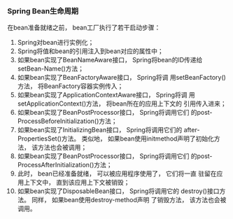 ### Spring Bean生命周期
在bean准备就绪之前， bean工厂执行了若干启动步骤：
1. Spring对bean进行实例化；
2. Spring将值和bean的引用注入到bean对应的属性中；
3. 如果bean实现了BeanNameAware接口， Spring将bean的ID传递给
setBean-Name()方法；
4. 如果bean实现了BeanFactoryAware接口， Spring将调
用setBeanFactory()方法， 将BeanFactory容器实例传入；
5. 如果bean实现了ApplicationContextAware接口， Spring将调
用setApplicationContext()方法， 将bean所在的应用上下文的
引用传入进来；
6. 如果bean实现了BeanPostProcessor接口， Spring将调用它们
的post-ProcessBeforeInitialization()方法；
7. 如果bean实现了InitializingBean接口， Spring将调用它们的
after-PropertiesSet()方法。 类似地， 如果bean使用initmethod声明了初始化方法， 该方法也会被调用；
8. 如果bean实现了BeanPostProcessor接口， Spring将调用它们
的post-ProcessAfterInitialization()方法；
9. 此时， bean已经准备就绪， 可以被应用程序使用了， 它们将一直
驻留在应用上下文中， 直到该应用上下文被销毁；
10. 如果bean实现了DisposableBean接口， Spring将调用它的
destroy()接口方法。 同样， 如果bean使用destroy-method声明
了销毁方法， 该方法也会被调用。
